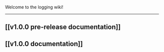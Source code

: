 Welcome to the logging wiki!

***
## [[v1.0.0 pre-release documentation]]
## [[v1.0.0 documentation]]

